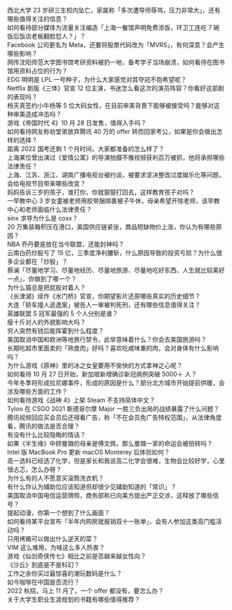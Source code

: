 西北大学 23 岁研三生校内坠亡，家属称「多次遭导师辱骂，压力非常大」，还有哪些值得关注的信息？  
如何看待部分媒体为流量关注编造「上海一餐馆声明免费添饭，环卫工连吃 7 碗饭后饭店老板翻脸怼人？」？  
Facebook 公司更名为 Meta，还要将股票代码改为「MVRS」，有何深意？会产生哪些影响？  
网传沈阳师范大学图书馆考研资料被扔一地，备考学子当场崩溃，如何看待在图书馆用资料占位的行为？  
EDG 明明是 LPL 一号种子，为什么大家感觉对其夺冠不抱希望呢？  
Netflix 剧版《三体》官宣 12 位主演，书迷怎么看这次的演员阵容？你看好这部剧的表现吗？  
杨天真签约小牛杨等 5 位大码女性，在目前审美背景下能够被接受吗？能够对这种审美造成冲击吗？  
游戏《帝国时代 4》10 月 28 日发售，值得入手吗？  
如何看待网友称劝堂弟放弃腾讯 40 万的 offer 转而回家考公，如果是你会做出怎样的选择？  
距离 2022 国考还剩 1 个月时间，大家都准备的怎么样了？  
上海某位曾出演过《爱情公寓》的导演拍摄不雅视频获利百万被抓，他将承担哪些法律责任？  
上海、江苏、浙江、湖南广播电视台被约谈，被要求坚决整改过度娱乐化等问题，会给电视节目带来哪些改变？  
妈妈告诉三岁的孩子，谁打你，你就狠狠打回去，这样教育孩子对吗？  
一早教中心 3 岁女童被老师用胶带捆绑裹被子午休，母亲希望开除老师，该早教中心和老师面临什么法律责任？  
sinx 求导为什么是 cosx？  
20 万集装箱积压在港口，美国供应链紧张，商品短缺物价上涨，你认为有哪些原因？  
NBA 乔丹要是放在当今联盟，还能封神吗？  
云南白药炒股亏了 15 亿，三季度净利腰斩，什么原因导致的投资亏损？为什么很多企业都在「炒股」？  
蔡澜「尽量地学习、尽量地经历、尽量地旅游、尽量地吃好东西、人生就比较美好一点」，你做到了哪一个？  
为什么猫总是把屁股对着人？  
《长津湖》续作《水门桥》官宣，你期望影片还原哪些真实的历史细节？  
大连「轿车撞人逃逸案」被告人一审被判死刑，还有哪些信息值得关注？  
英雄联盟 S 冠军最强的 5 个人分别是谁？  
瘦十斤对人的外貌影响大吗？  
穷人突然有钱后能挥霍到什么程度？  
美国取消中国和欧洲等地旅行禁令，此举意味着什么？你会去美国旅游吗？  
长期吃超市里面卖的「熟食肉」好吗？喜欢吃咸味重的肉，会对身体有什么影响吗？  
为什么游戏《原神》里的冰之女皇要用不愉快的方式拿神之心呢？  
如何看待 10 月 27 日开始，新加坡新增确诊新冠病例突破 5000＋ 人？  
今年冬季将形成拉尼娜事件，形成的原因是什么？部分北方城市开始提前供暖，会涉及哪些方面的工作？  
如何看待游戏《战神 4》上架 Steam 不支持简体中文？  
Tyloo 在 CSGO 2021 斯德哥尔摩 Major 一胜三负出局的战绩暴露了什么问题？  
腾讯视频回应买会员后还得看广告，称「不在会员免广告特权范围」，从法律角度看，腾讯的做法是否合理？  
有没有什么比较隐晦的情话？  
如果《半生缘》中顾曼璐的母亲是傅文佩，那么曼璐一家的命运会被扭转吗？  
Intel 版 MacBook Pro 更新 macOS Monterey 后体验如何？  
高一选科已经选了化学，但是家长和我说高二化学会很难，生物会比较好学，心里很忐忑，怎么办呀？  
为什么有的人不愿意买滚筒洗衣机？  
有什么你认为辅助位应该知道但却很少见辅助知道的「常识」？  
美国取消中国电信运营牌照，商务部称已向美方提出严正交涉，这释放了哪些信号？  
提起动漫，你第一个想到了什么画面？  
如何看待某平台宣布「半年内购房就报销双十一账单」，会有人参加这类高门槛活动吗？  
只用烤箱可以做出什么逆天的菜？  
VIM 这么难用，为啥这么多人热衷？  
游戏《仙剑奇侠传七》相比之前是否越来越女性向？  
《沙丘》到底是不是科幻？  
工作之余你买过最惊喜的潮玩数码是什么？  
如今咖啡在中国是否流行？  
2022 秋招，马上 11 月了，一个 offer 都没有，要怎么办？  
关于大学生职业生涯规划的书籍有哪些值得推荐？  

